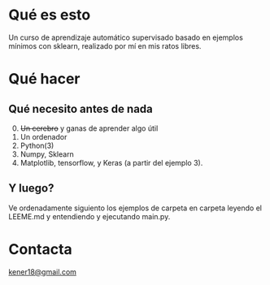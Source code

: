 # Qué es esto
Un curso de aprendizaje automático supervisado basado en ejemplos mínimos con sklearn, realizado por mí en mis ratos libres.

# Qué hacer

## Qué necesito antes de nada
0. ~~Un cerebro~~ y ganas de aprender algo útil
1. Un ordenador
2. Python(3)
3. Numpy, Sklearn
4. Matplotlib, tensorflow, y Keras (a partir del ejemplo 3).

## Y luego?
Ve ordenadamente siguiento los ejemplos de carpeta en carpeta leyendo el LEEME.md y entendiendo y ejecutando main.py.

# Contacta
kener18@gmail.com
